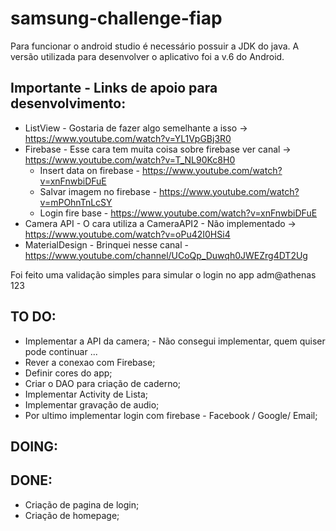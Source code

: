 # samsung-challenge-fiap
Para funcionar o android studio é necessário possuir a JDK do java. 
A versão utilizada para desenvolver o aplicativo foi a v.6 do Android.

## Importante - Links de apoio para desenvolvimento:
* ListView - Gostaria de fazer algo semelhante a isso -> https://www.youtube.com/watch?v=YL1VpGBj3R0
* Firebase - Esse cara tem muita coisa sobre firebase ver canal -> https://www.youtube.com/watch?v=T_NL90Kc8H0
  * Insert data on firebase - https://www.youtube.com/watch?v=xnFnwbiDFuE
  * Salvar imagem no firebase - https://www.youtube.com/watch?v=mPOhnTnLcSY
  * Login fire base - https://www.youtube.com/watch?v=xnFnwbiDFuE
* Camera API - O cara utiliza a CameraAPI2 - Não implementado -> https://www.youtube.com/watch?v=oPu42I0HSi4
* MaterialDesign - Brinquei nesse canal - https://www.youtube.com/channel/UCoQp_Duwqh0JWEZrg4DT2Ug

Foi feito uma validação simples para simular o login no app adm@athenas 123

## TO DO:
* Implementar a API da camera; - Não consegui implementar, quem quiser pode continuar ...
* Rever a conexao com Firebase;
* Definir cores do app;
* Criar o DAO para criação de caderno;
* Implementar Activity de Lista;
* Implementar gravação de audio;
* Por ultimo implementar login com firebase - Facebook / Google/ Email;

## DOING:

## DONE:
* Criação de pagina de login;
* Criação de homepage;
